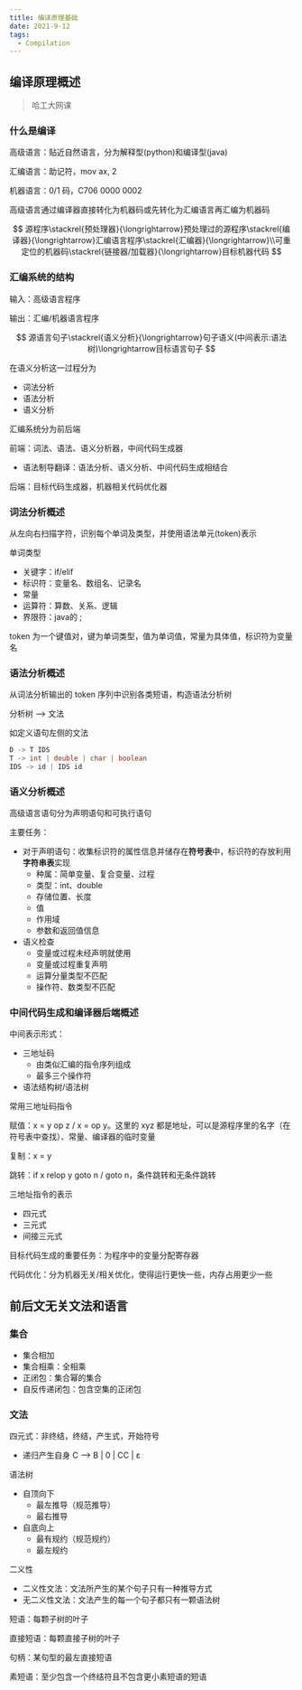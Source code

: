 ```yaml
---
title: 编译原理基础
date: 2021-9-12
tags:
  - Compilation
---
```


## 编译原理概述

>哈工大网课

### 什么是编译

高级语言：贴近自然语言，分为解释型(python)和编译型(java)

汇编语言：助记符，mov ax, 2

机器语言：0/1 码，C706 0000 0002

高级语言通过编译器直接转化为机器码或先转化为汇编语言再汇编为机器码

$$
源程序\stackrel{预处理器}{\longrightarrow}预处理过的源程序\stackrel{编译器}{\longrightarrow}汇编语言程序\stackrel{汇编器}{\longrightarrow}\\可重定位的机器码\stackrel{链接器/加载器}{\longrightarrow}目标机器代码
$$

### 汇编系统的结构

输入：高级语言程序

输出：汇编/机器语言程序

$$
源语言句子\stackrel{语义分析}{\longrightarrow}句子语义(中间表示:语法树)\longrightarrow目标语言句子
$$

在语义分析这一过程分为

- 词法分析
- 语法分析
- 语义分析

汇编系统分为前后端

前端：词法、语法、语义分析器，中间代码生成器

- 语法制导翻译：语法分析、语义分析、中间代码生成相结合

后端：目标代码生成器，机器相关代码优化器

### 词法分析概述

从左向右扫描字符，识别每个单词及类型，并使用语法单元(token)表示

单词类型

- 关键字：if/elif
- 标识符：变量名、数组名、记录名
- 常量
- 运算符：算数、关系、逻辑
- 界限符：java的 ;

token 为一个键值对，键为单词类型，值为单词值，常量为具体值，标识符为变量名

### 语法分析概述

从词法分析输出的 token 序列中识别各类短语，构造语法分析树

分析树 ——> 文法

如定义语句左侧的文法

~~~java
D -> T IDS
T -> int | double | char | boolean
IDS -> id | IDS id
~~~

### 语义分析概述

高级语言语句分为声明语句和可执行语句

主要任务：

- 对于声明语句：收集标识符的属性信息并储存在**符号表**中，标识符的存放利用**字符串表**实现
  - 种属：简单变量、复合变量、过程
  - 类型：int、double
  - 存储位置、长度
  - 值
  - 作用域
  - 参数和返回值信息
- 语义检查
  - 变量或过程未经声明就使用
  - 变量或过程重复声明
  - 运算分量类型不匹配
  - 操作符、数类型不匹配

### 中间代码生成和编译器后端概述

中间表示形式：

- 三地址码
  - 由类似汇编的指令序列组成
  - 最多三个操作符
- 语法结构树/语法树

常用三地址码指令

赋值：x = y op z / x = op y。这里的 xyz 都是地址，可以是源程序里的名字（在符号表中查找）、常量、编译器的临时变量

复制：x = y

跳转：if x relop y goto n / goto n，条件跳转和无条件跳转

三地址指令的表示

- 四元式
- 三元式
- 间接三元式

目标代码生成的重要任务：为程序中的变量分配寄存器

代码优化：分为机器无关/相关优化，使得运行更快一些，内存占用更少一些

## 前后文无关文法和语言

### 集合

- 集合相加
- 集合相乘：全相乘
- 正闭包：集合幂的集合
- 自反传递闭包：包含空集的正闭包

### 文法

四元式：非终结，终结，产生式，开始符号

- 递归产生自身 C ——> B | 0 | CC | ε

语法树

- 自顶向下
  - 最左推导（规范推导）
  - 最右推导
- 自底向上
  - 最有规约（规范规约）
  - 最左规约

二义性

- 二义性文法：文法所产生的某个句子只有一种推导方式
- 无二义性文法：文法产生的每一个句子都只有一颗语法树

短语：每颗子树的叶子

直接短语：每颗直接子树的叶子

句柄：某句型的最左直接短语

素短语：至少包含一个终结符且不包含更小素短语的短语

